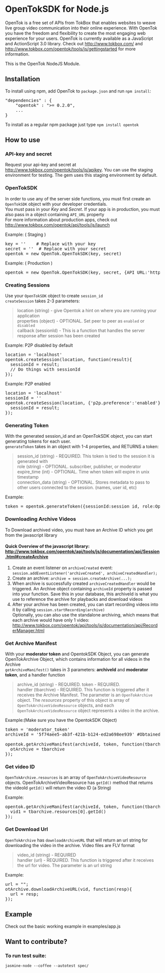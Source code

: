 # OpenTokSDK for Node.js

OpenTok is a free set of APIs from TokBox that enables websites to weave live group video communication into their online experience. With OpenTok you have the freedom and flexibility to create the most engaging web experience for your users. OpenTok is currently available as a JavaScript and ActionScript 3.0 library. Check out <http://www.tokbox.com/> and <http://www.tokbox.com/opentok/tools/js/gettingstarted> for more information.

This is the OpenTok NodeJS Module.

## Installation

To install using npm, add OpenTok to `package.json` and run `npm install`:
<pre>
"dependencies" : {  
    "opentok" : ">= 0.2.0",  
    ...
} 
</pre>

To install as a regular npm package just type `npm install opentok`

## How to use

### API-key and secret

Request your api-key and secret at <http://www.tokbox.com/opentok/tools/js/apikey>. You can use the staging environment for testing. The gem uses this staging environment by default.

### OpenTokSDK

In order to use any of the server side functions, you must first create an `OpenTokSDK` object with your developer credentials.  
You must pass in your *Key* and *Secret*. If your app is in production, you must also pass in a object containing `API_URL` property  
For more information about production apps, check out <http://www.tokbox.com/opentok/api/tools/js/launch>

Example: ( Staging )
<pre>
key = ''    # Replace with your key  
secret = ''  # Replace with your secret  
opentok = new OpenTok.OpenTokSDK(key, secret)  
</pre>

Example: ( Production )
<pre>
opentok = new OpenTok.OpenTokSDK(key, secret, {API_URL:'https://api.opentok.com/hl'})  
</pre>

### Creating Sessions
Use your `OpenTokSDK` object to create `session_id`  
`createSession` takes 2-3 parameters:  
> location (string) -  give Opentok a hint on where you are running your application  
> properties (object) - OPTIONAL. Set peer to peer as `enabled` or `disabled`  
> callback (sessionId) - This is a function that handles the server response after session has been created  

Example: P2P disabled by default
<pre>
location = 'localhost'
opentok.createSession(location, function(result){
  sessionId = result;
  // Do things with sessionId
});
</pre>

Example: P2P enabled
<pre>
location = 'localhost'
sessionId = ''
opentok.createSession(location, {'p2p.preference':'enabled'}, function(result){
  sessionId = result;
});
</pre>

### Generating Token
With the generated session_id and an OpenTokSDK object, you can start generating tokens for each user.  
`generateToken` takes in an object with 1-4 properties, and RETURNS a token:  
> session_id (string) - REQUIRED. This token is tied to the session it is generated with  
> role (string) - OPTIONAL. subscriber, publisher, or moderator  
> expire_time (int) - OPTIONAL. Time when token will expire in unix timestamp  
> connection_data (string) - OPTIONAL. Stores metadata to pass to other users connected to the session. (names, user id, etc)  

Example:
<pre>
token = opentok.generateToken({sessionId:session_id, role:OpenTok.RoleConstants.PUBLISHER, connection_data:"hello"})
</pre>

### Downloading Archive Videos
To Download archived video, you must have an Archive ID which you get from the javascript library

#### Quick Overview of the javascript library: <http://www.tokbox.com/opentok/api/tools/js/documentation/api/Session.html#createArchive>
1. Create an event listener on `archiveCreated` event: `session.addEventListener('archiveCreated', archiveCreatedHandler);`  
2. Create an archive: `archive = session.createArchive(...);`  
3. When archive is successfully created `archiveCreatedHandler` would be triggered. An Archive object containing `archiveId` property is passed into your function. Save this in your database, this archiveId is what you use to reference the archive for playbacks and download videos  
4. After your archive has been created, you can start recording videos into it by calling `session.startRecording(archive)`  
 Optionally, you can also use the standalone archiving, which means that each archive would have only 1 video: <http://www.tokbox.com/opentok/api/tools/js/documentation/api/RecorderManager.html>

### Get Archive Manifest
With your **moderator token** and OpentokSDK Object, you can generate OpenTokArchive Object, which contains information for all videos in the Archive  
`getArchiveManifest()` takes in 3 parameters: **archiveId** and **moderator token**, and a handler function
> archive_id (string) - REQUIRED. 
> token - REQUIRED.  
> handler (tbarchive) - REQUIRED. This function is triggered after it receives the Archive Manifest. The parameter is an `OpenTokArchive` object. The *resources* property of this object is array of `OpenTokArchiveVideoResource` objects, and each `OpenTokArchiveVideoResource` object represents a video in the archive.

Example:(Make sure you have the OpentokSDK Object)
<pre>
token = 'moderator_token'
archiveId = '5f74aee5-ab3f-421b-b124-ed2a698ee939' #Obtained from Javascript Library

opentok.getArchiveManifest(archiveId, token, function(tbarchive){
  otArchive = tbarchive
});
</pre>

### Get video ID
`OpenTokArchive.resources` is an array of `OpenTokArchiveVideoResource` objects. OpenTokArchiveVideoResource has `getId()` method that returns the videoId
`getId()` will return the video ID (a String)

Example:
<pre>
opentok.getArchiveManifest(archiveId, token, function(tbarchive){
  vid1 = tbarchive.resources[0].getId()
});
</pre>

### Get Download Url
`OpenTokArchive` has `downloadArchiveURL` that will return an url string for downloading the video in the archive. Video files are FLV format  
> video_id (string) - REQUIRED  
> handler (url) - REQUIRED. This function is triggered after it receives the url for video. The parameter is an url string  

Example:
<pre>
url = "";
otArchive.downloadArchiveURL(vid, function(resp){
  url = resp;
});
</pre>


## Example

  Check out the basic working example in examples/app.js


## Want to contribute?
### To run test suite:
    jasmine-node --coffee --autotest spec/


